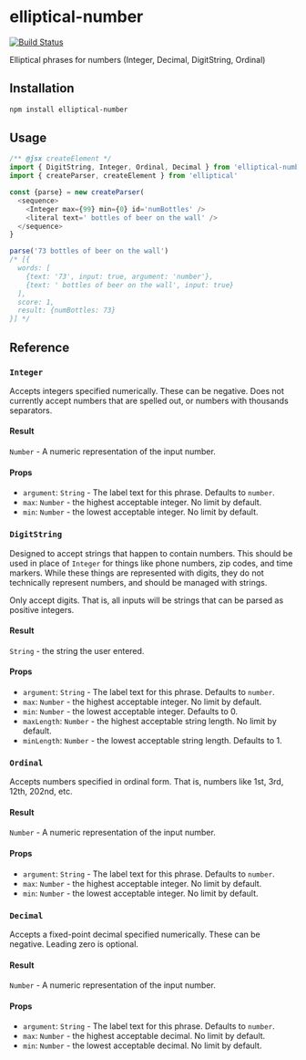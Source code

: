 elliptical-number
====================

[![Build Status](https://travis-ci.org/laconalabs/elliptical-number.svg?branch=master)](https://travis-ci.org/lacona-labs/elliptical-number)

Elliptical phrases for numbers (Integer, Decimal, DigitString, Ordinal)

## Installation

```sh
npm install elliptical-number
```

## Usage

```js
/** @jsx createElement */
import { DigitString, Integer, Ordinal, Decimal } from 'elliptical-number'
import { createParser, createElement } from 'elliptical'

const {parse} = new createParser(
  <sequence>
    <Integer max={99} min={0} id='numBottles' />
    <literal text=' bottles of beer on the wall' />
  </sequence>
}

parse('73 bottles of beer on the wall')
/* [{
  words: [
    {text: '73', input: true, argument: 'number'},
    {text: ' bottles of beer on the wall', input: true}
  ],
  score: 1,
  result: {numBottles: 73}
}] */
```

## Reference

### `Integer`

Accepts integers specified numerically. These can be negative. Does not currently accept numbers that are spelled out, or numbers with thousands separators.

#### Result

`Number` - A numeric representation of the input number.

#### Props

- `argument`: `String` - The label text for this phrase. Defaults to `number`.
- `max`: `Number` - the highest acceptable integer. No limit by default.
- `min`: `Number` - the lowest acceptable integer. No limit by default.

### `DigitString`

Designed to accept strings that happen to contain numbers. This should be used in place of `Integer` for things like phone numbers, zip codes, and time markers. While these things are represented with digits, they do not technically represent numbers, and should be managed with strings.

Only accept digits. That is, all inputs will be strings that can be parsed as positive integers.

#### Result

`String` - the string the user entered.

#### Props

- `argument`: `String` - The label text for this phrase. Defaults to `number`.
- `max`: `Number` - the highest acceptable integer. No limit by default.
- `min`: `Number` - the lowest acceptable integer. Defaults to 0.
- `maxLength`: `Number` - the highest acceptable string length. No limit by default.
- `minLength`: `Number` - the lowest acceptable string length. Defaults to 1.

### `Ordinal`

Accepts numbers specified in ordinal form. That is, numbers like 1st, 3rd, 12th, 202nd, etc.

#### Result

`Number` - A numeric representation of the input number.

#### Props

- `argument`: `String` - The label text for this phrase. Defaults to `number`.
- `max`: `Number` - the highest acceptable integer. No limit by default.
- `min`: `Number` - the lowest acceptable integer. No limit by default.

### `Decimal`

Accepts a fixed-point decimal specified numerically. These can be negative. Leading zero is optional.

#### Result

`Number` - A numeric representation of the input number.

#### Props

- `argument`: `String` - The label text for this phrase. Defaults to `number`.
- `max`: `Number` - the highest acceptable decimal. No limit by default.
- `min`: `Number` - the lowest acceptable decimal. No limit by default.
